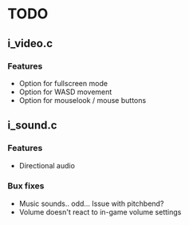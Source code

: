 # TODO

## i_video.c
### Features
- Option for fullscreen mode
- Option for WASD movement
- Option for mouselook / mouse buttons

## i_sound.c
### Features
- Directional audio

### Bux fixes
- Music sounds.. odd... Issue with pitchbend?
- Volume doesn't react to in-game volume settings
